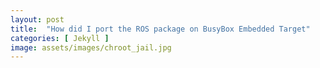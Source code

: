 ```yaml
---
layout: post
title:  "How did I port the ROS package on BusyBox Embedded Target"
categories: [ Jekyll ]
image: assets/images/chroot_jail.jpg
---
```


